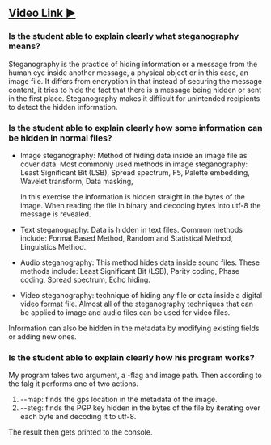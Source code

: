 ## [Video Link ▶️](https://youtu.be/jzwaZvIA998)

### Is the student able to explain clearly what steganography means?

Steganography is the practice of hiding information or a message from the human eye inside another message, a physical object or in this case, an image file. It differs from encryption in that instead of securing the message content, it tries to hide the fact that there is a message being hidden or sent in the first place. Steganography makes it difficult for unintended recipients to detect the hidden information.

### Is the student able to explain clearly how some information can be hidden in normal files?

- Image steganography:
  Method of hiding data inside an image file as cover data.
  Most commonly used methods in image steganography:
  Least Significant Bit (LSB),
  Spread spectrum,
  F5,
  Palette embedding,
  Wavelet transform,
  Data masking,

  In this exercise the information is hidden straight in the bytes of the image. When reading the file in binary and decoding bytes into utf-8 the message is revealed.

- Text steganography:
  Data is hidden in text files. Common methods include:
  Format Based Method,
  Random and Statistical Method,
  Linguistics Method.

- Audio steganography:
  This method hides data inside sound files.
  These methods include:
  Least Significant Bit (LSB),
  Parity coding,
  Phase coding,
  Spread spectrum,
  Echo hiding.

- Video steganography:
  technique of hiding any file or data inside a digital video format file.
  Almost all of the steganography techniques that can be applied to image and audio files can be used for video files.

Information can also be hidden in the metadata by modifying existing fields or adding new ones.

### Is the student able to explain clearly how his program works?

My program takes two argument, a -flag and image path. Then according to the falg it performs one of two actions.

1. --map: finds the gps location in the metadata of the image.
2. --steg: finds the PGP key hidden in the bytes of the file by iterating over each byte and decoding it to utf-8.

The result then gets printed to the console.
